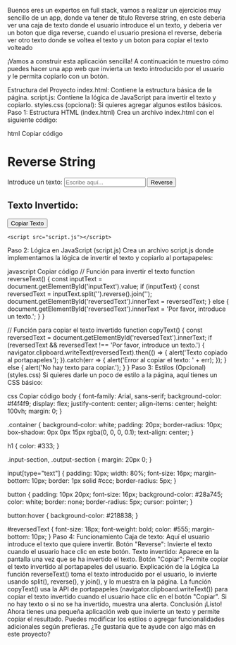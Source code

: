 Buenos eres un expertos en full stack, vamos a realizar un ejercicios muy sencillo de un app, donde va tener de titulo Reverse string, en este deberia ver una caja de texto donde el usuario introduce el un texto, y deberia ver un boton que diga reverse, cuando el usuario presiona el reverse, deberia ver otro texto donde se voltea el texto y un boton para copiar el texto volteado

¡Vamos a construir esta aplicación sencilla! A continuación te muestro cómo puedes hacer una app web que invierta un texto introducido por el usuario y le permita copiarlo con un botón.

Estructura del Proyecto
index.html: Contiene la estructura básica de la página.
script.js: Contiene la lógica de JavaScript para invertir el texto y copiarlo.
styles.css (opcional): Si quieres agregar algunos estilos básicos.
Paso 1: Estructura HTML (index.html)
Crea un archivo index.html con el siguiente código:

html
Copiar código
<!DOCTYPE html>
<html lang="es">
<head>
    <meta charset="UTF-8">
    <meta name="viewport" content="width=device-width, initial-scale=1.0">
    <title>Reverse String</title>
    <link rel="stylesheet" href="styles.css">
</head>
<body>
    <div class="container">
        <h1>Reverse String</h1>
        <div class="input-section">
            <label for="inputText">Introduce un texto:</label>
            <input type="text" id="inputText" placeholder="Escribe aquí...">
            <button onclick="reverseText()">Reverse</button>
        </div>
        <div class="output-section">
            <h2>Texto Invertido:</h2>
            <p id="reversedText"></p>
            <button id="copyButton" onclick="copyText()">Copiar Texto</button>
        </div>
    </div>

    <script src="script.js"></script>
</body>
</html>


Paso 2: Lógica en JavaScript (script.js)
Crea un archivo script.js donde implementamos la lógica de invertir el texto y copiarlo al portapapeles:

javascript
Copiar código
// Función para invertir el texto
function reverseText() {
    const inputText = document.getElementById('inputText').value;
    if (inputText) {
        const reversedText = inputText.split('').reverse().join('');
        document.getElementById('reversedText').innerText = reversedText;
    } else {
        document.getElementById('reversedText').innerText = 'Por favor, introduce un texto.';
    }
}

// Función para copiar el texto invertido
function copyText() {
    const reversedText = document.getElementById('reversedText').innerText;
    if (reversedText && reversedText !== 'Por favor, introduce un texto.') {
        navigator.clipboard.writeText(reversedText).then(() => {
            alert('Texto copiado al portapapeles');
        }).catch(err => {
            alert('Error al copiar el texto: ' + err);
        });
    } else {
        alert('No hay texto para copiar.');
    }
}
Paso 3: Estilos (Opcional) (styles.css)
Si quieres darle un poco de estilo a la página, aquí tienes un CSS básico:

css
Copiar código
body {
    font-family: Arial, sans-serif;
    background-color: #f4f4f9;
    display: flex;
    justify-content: center;
    align-items: center;
    height: 100vh;
    margin: 0;
}

.container {
    background-color: white;
    padding: 20px;
    border-radius: 10px;
    box-shadow: 0px 0px 15px rgba(0, 0, 0, 0.1);
    text-align: center;
}

h1 {
    color: #333;
}

.input-section, .output-section {
    margin: 20px 0;
}

input[type="text"] {
    padding: 10px;
    width: 80%;
    font-size: 16px;
    margin-bottom: 10px;
    border: 1px solid #ccc;
    border-radius: 5px;
}

button {
    padding: 10px 20px;
    font-size: 16px;
    background-color: #28a745;
    color: white;
    border: none;
    border-radius: 5px;
    cursor: pointer;
}

button:hover {
    background-color: #218838;
}

#reversedText {
    font-size: 18px;
    font-weight: bold;
    color: #555;
    margin-bottom: 10px;
}
Paso 4: Funcionamiento
Caja de texto: Aquí el usuario introduce el texto que quiere invertir.
Botón "Reverse": Invierte el texto cuando el usuario hace clic en este botón.
Texto invertido: Aparece en la pantalla una vez que se ha invertido el texto.
Botón "Copiar": Permite copiar el texto invertido al portapapeles del usuario.
Explicación de la Lógica
La función reverseText() toma el texto introducido por el usuario, lo invierte usando split(), reverse(), y join(), y lo muestra en la página.
La función copyText() usa la API de portapapeles (navigator.clipboard.writeText()) para copiar el texto invertido cuando el usuario hace clic en el botón "Copiar". Si no hay texto o si no se ha invertido, muestra una alerta.
Conclusión
¡Listo! Ahora tienes una pequeña aplicación web que invierte un texto y permite copiar el resultado. Puedes modificar los estilos o agregar funcionalidades adicionales según prefieras. ¿Te gustaría que te ayude con algo más en este proyecto?